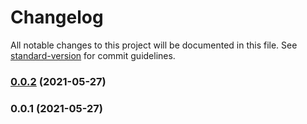 # Changelog

All notable changes to this project will be documented in this file. See [standard-version](https://github.com/conventional-changelog/standard-version) for commit guidelines.

### [0.0.2](https://github.com/maneuver-agency/iubenda-nuxt-module/compare/v0.0.1...v0.0.2) (2021-05-27)

### 0.0.1 (2021-05-27)

